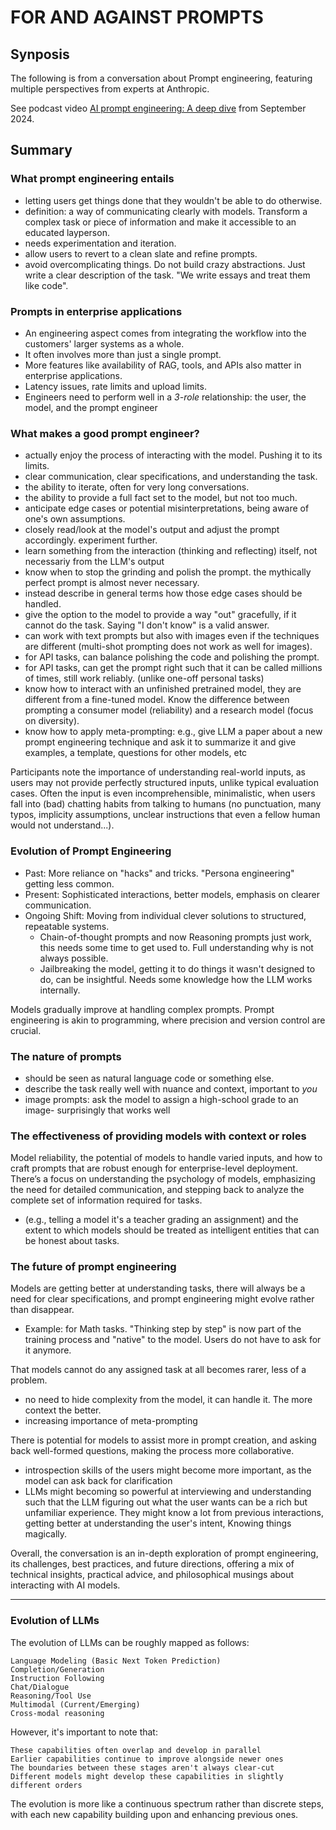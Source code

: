# FOR AND AGAINST PROMPTS

## Synposis

The following is from a conversation about Prompt engineering, featuring multiple perspectives from experts at Anthropic.

See podcast video [AI prompt engineering: A deep dive](https://www.youtube.com/watch?v=T9aRN5JkmL8) from September 2024.

## Summary

### What prompt engineering entails

- letting users get things done that they wouldn't be able to do otherwise.
- definition: a way of communicating clearly with models. Transform a complex task or piece of information and make it accessible to an educated layperson.
- needs experimentation and iteration.
- allow users to revert to a clean slate and refine prompts.
- avoid overcomplicating things. Do not build crazy abstractions. Just write a clear description of the task. "We write essays and treat them like code".

### Prompts in enterprise applications

- An engineering aspect comes from integrating the workflow into the customers' larger systems as a whole.  
- It often involves more than just a single prompt.  
- More features like availability of RAG, tools, and APIs also matter in enterprise applications.
- Latency issues, rate limits and upload limits.
- Engineers need to perform well in a _3-role_ relationship: the user, the model, and the prompt engineer

### What makes a good prompt engineer?

- actually enjoy the process of interacting with the model. Pushing it to its limits.
- clear communication, clear specifications, and understanding the task.
- the ability to iterate, often for very long conversations.
- the ability to provide a full fact set to the model, but not too much.
- anticipate edge cases or potential misinterpretations, being aware of one's own assumptions.
- closely read/look at the model's output and adjust the prompt accordingly. experiment further.
- learn something from the interaction (thinking and reflecting) itself, not necessariy from the LLM's output
- know when to stop the grinding and polish the prompt. the mythically perfect prompt is almost never necessary.
- instead describe in general terms how those edge cases should be handled.
- give the option to the model to provide a way "out" gracefully, if it cannot do the task. Saying "I don't know" is a valid answer.
- can work with text prompts but also with images even if the techniques are different (multi-shot prompting does not work as well for images).
- for API tasks, can balance polishing the code and polishing the prompt.
- for API tasks, can get the prompt right such that it can be called millions of times, still work reliably. (unlike one-off personal tasks)
- know how to interact with an unfinished pretrained model, they are different from a fine-tuned model. Know the difference between prompting a consumer model (reliability) and a research model (focus on diversity).
- know how to apply meta-prompting: e.g., give LLM a paper about a new prompt engineering technique and ask it to summarize it and give examples, a template, questions for other models, etc

Participants note the importance of understanding real-world inputs, as users may not provide perfectly structured inputs, unlike typical evaluation cases. Often the input is even incomprehensible, minimalistic, when users fall into (bad) chatting habits from talking to humans (no punctuation, many typos, implicity assumptions, unclear instructions that even a fellow human would not understand...).

### Evolution of Prompt Engineering

- Past: More reliance on "hacks" and tricks. "Persona engineering" getting less common.
- Present: Sophisticated interactions, better models, emphasis on clearer communication.
- Ongoing Shift: Moving from individual clever solutions to structured, repeatable systems.
  - Chain-of-thought prompts and now Reasoning prompts just work, this needs some time to get used to. Full understanding why is not always possible.
  - Jailbreaking the model, getting it to do things it wasn't designed to do, can be insightful. Needs some knowledge how the LLM works internally.

Models gradually improve at handling complex prompts. Prompt engineering is akin to programming, where precision and version control are crucial.

### The nature of prompts

- should be seen as natural language code or something else.
- describe the task really well with nuance and context, important to _you_
- image prompts: ask the model to assign a high-school grade to an image- surprisingly that works well

### The effectiveness of providing models with context or roles

Model reliability, the potential of models to handle varied inputs, and how to craft prompts that are robust enough for enterprise-level deployment. There’s a focus on understanding the psychology of models, emphasizing the need for detailed communication, and stepping back to analyze the complete set of information required for tasks.

- (e.g., telling a model it's a teacher grading an assignment) and the extent to which models should be treated as intelligent entities that can be honest about tasks.

### The future of prompt engineering

Models are getting better at understanding tasks, there will always be a need for clear specifications, and prompt engineering might evolve rather than disappear.

- Example: for Math tasks. "Thinking step by step" is now part of the training process and "native" to the model. Users do not have to ask for it anymore.

That models cannot do any assigned task at all becomes rarer, less of a problem.

- no need to hide complexity from the model, it can handle it. The more context   the better.
- increasing importance of meta-prompting

There is potential for models to assist more in prompt creation, and asking back well-formed questions, making the process more collaborative.

- introspection skills of the users might become more important, as the model can ask back for clarification
- LLMs might becoming so powerful at interviewing and understanding such that the LLM figuring out what the user wants can be a rich but unfamiliar experience. They might know a lot from previous interactions, getting better at understanding the user's intent, Knowing things magically.

Overall, the conversation is an in-depth exploration of prompt engineering, its challenges, best practices, and future directions, offering a mix of technical insights, practical advice, and philosophical musings about interacting with AI models.

--------------------------------------------

### Evolution of LLMs

The evolution of LLMs can be roughly mapped as follows:

    Language Modeling (Basic Next Token Prediction)
    Completion/Generation
    Instruction Following
    Chat/Dialogue
    Reasoning/Tool Use
    Multimodal (Current/Emerging)
    Cross-modal reasoning

However, it's important to note that:

    These capabilities often overlap and develop in parallel
    Earlier capabilities continue to improve alongside newer ones
    The boundaries between these stages aren't always clear-cut
    Different models might develop these capabilities in slightly different orders

The evolution is more like a continuous spectrum rather than discrete steps, with each new capability building upon and enhancing previous ones.
